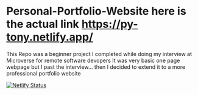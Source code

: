 # Personal-Portfolio-Website here is the actual link https://py-tony.netlify.app/
This Repo was a beginner project I completed while doing my interview at Microverse for remote software devopers
It was very basic one page webpage but I past the interview... then I decided to extend it to a more professional portfolio website

[![Netlify Status](https://api.netlify.com/api/v1/badges/be348601-dd25-40ad-ac23-1ca22e714882/deploy-status)](https://app.netlify.com/sites/py-tony/deploys)
